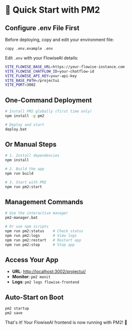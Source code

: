 # 🚀 Quick Start with PM2

## Configure .env File First
Before deploying, copy and edit your environment file:

```bash
copy .env.example .env
```

Edit `.env` with your FlowiseAI details:
```bash
VITE_FLOWISE_BASE_URL=https://your-flowise-instance.com
VITE_FLOWISE_CHATFLOW_ID=your-chatflow-id
VITE_FLOWISE_API_KEY=your-api-key
VITE_BASE_PATH=/projectui
VITE_PORT=3002
```

## One-Command Deployment
```bash
# Install PM2 globally (first time only)
npm install -g pm2

# Deploy and start
deploy.bat
```

## Or Manual Steps
```bash
# 1. Install dependencies
npm install

# 2. Build the app
npm run build

# 3. Start with PM2
npm run pm2:start
```

## Management Commands
```bash
# Use the interactive manager
pm2-manager.bat

# Or use npm scripts
npm run pm2:status    # Check status
npm run pm2:logs      # View logs
npm run pm2:restart   # Restart app
npm run pm2:stop      # Stop app
```

## Access Your App
- **URL**: <http://localhost:3002/projectui/>
- **Monitor**: `pm2 monit`
- **Logs**: `pm2 logs flowise-frontend`

## Auto-Start on Boot
```bash
pm2 startup
pm2 save
```

That's it! Your FlowiseAI frontend is now running with PM2! 🎉